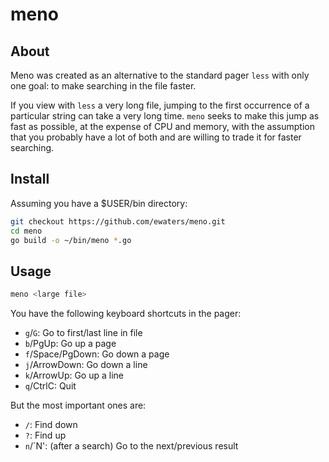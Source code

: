 # meno

## About

Meno was created as an alternative to the standard pager `less` with only one
goal: to make searching in the file faster.

If you view with `less` a very long file, jumping to the first occurrence of a
particular string can take a very long time. `meno` seeks to make this jump as
fast as possible, at the expense of CPU and memory, with the assumption that you
probably have a lot of both and are willing to trade it for faster searching.

## Install

Assuming you have a $USER/bin directory:

```bash
git checkout https://github.com/ewaters/meno.git
cd meno
go build -o ~/bin/meno *.go
```

## Usage

```bash
meno <large file>
```

You have the following keyboard shortcuts in the pager:

- `g`/`G`: Go to first/last line in file
- `b`/PgUp: Go up a page
- `f`/Space/PgDown: Go down a page
- `j`/ArrowDown: Go down a line
- `k`/ArrowUp: Go up a line
- `q`/CtrlC: Quit

But the most important ones are:

- `/`: Find down
- `?`: Find up
- `n`/`N': (after a search) Go to the next/previous result
